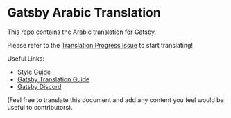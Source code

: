 
# Gatsby Arabic Translation

This repo contains the Arabic translation for Gatsby.

Please refer to the [Translation Progress Issue](https://github.com/gatsbyjs/gatsby-ar/issues/1) to start translating!

Useful Links:

* [Style Guide](/style-guide.md)
* [Gatsby Translation Guide](https://www.gatsbyjs.org/contributing/gatsby-docs-translation-guide/)
* [Gatsby Discord](https://gatsby.dev/discord)

(Feel free to translate this document and add any content you feel would be useful to contributors).
  